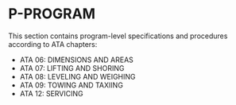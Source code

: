 # P-PROGRAM

This section contains program-level specifications and procedures according to ATA chapters:

- ATA 06: DIMENSIONS AND AREAS
- ATA 07: LIFTING AND SHORING
- ATA 08: LEVELING AND WEIGHING
- ATA 09: TOWING AND TAXIING
- ATA 12: SERVICING
